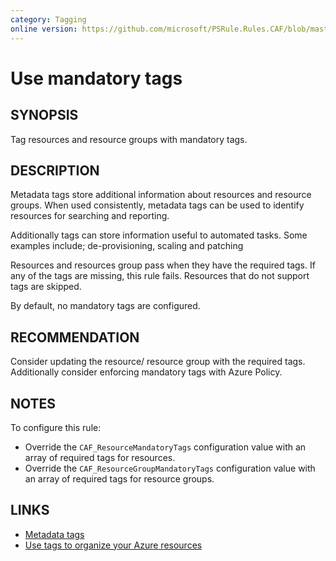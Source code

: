 ```yaml
---
category: Tagging
online version: https://github.com/microsoft/PSRule.Rules.CAF/blob/master/docs/rules/en/CAF.Tag.Required.md
---
```


# Use mandatory tags

## SYNOPSIS

Tag resources and resource groups with mandatory tags.

## DESCRIPTION

Metadata tags store additional information about resources and resource groups.
When used consistently, metadata tags can be used to identify resources for searching and reporting.

Additionally tags can store information useful to automated tasks.
Some examples include; de-provisioning, scaling and patching

Resources and resources group pass when they have the required tags.
If any of the tags are missing, this rule fails.
Resources that do not support tags are skipped.

By default, no mandatory tags are configured.

## RECOMMENDATION

Consider updating the resource/ resource group with the required tags.
Additionally consider enforcing mandatory tags with Azure Policy.

## NOTES

To configure this rule:

- Override the `CAF_ResourceMandatoryTags` configuration value with an array of required tags for resources.
- Override the `CAF_ResourceGroupMandatoryTags` configuration value with an array of required tags for resource groups.

## LINKS

- [Metadata tags](https://docs.microsoft.com/en-us/azure/cloud-adoption-framework/ready/azure-best-practices/naming-and-tagging#metadata-tags)
- [Use tags to organize your Azure resources](https://docs.microsoft.com/en-us/azure/azure-resource-manager/management/tag-resources)
